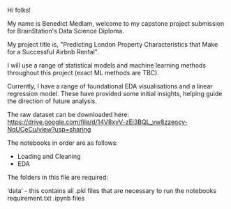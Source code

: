Hi folks!

My name is Benedict Medlam, welcome to my capstone project submission for BrainStation's Data Science Diploma. 

My project title is, "Predicting London Property Characteristics that Make for a Successful Airbnb Rental".

I will use a range of statistical models and machine learning methods throughout this project (exact ML methods are TBC).

Currently, I have a range of foundational EDA visualisations and a linear regression model. These have provided some initial insights, helping guide the direction of future analysis. 

The raw dataset can be downloaded here: https://drive.google.com/file/d/14V8xvV-zEi3BQL_vw8zzeocy-NqUCeCu/view?usp=sharing

The notebooks in order are as follows:

- Loading and Cleaning
- EDA

The folders in this file are required:

‘data’ - this contains all .pkl files that are necessary to run the notebooks
requirement.txt
.ipynb files
